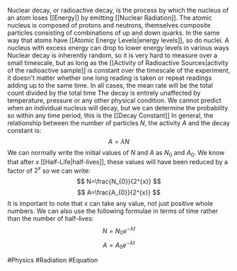 Nuclear decay, or radioactive decay, is the process by which the nucleus of an atom loses [[Energy]] by emitting [[Nuclear Radiation]]. The atomic nucleus is composed of protons and neutrons, themselves composite particles consisting of combinations of up and down quarks. In the same way that atoms have [[Atomic Energy Levels|energy levels]], so do nuclei. A nucleus with excess energy can drop to lower energy levels in various ways
Nuclear decay is inherently random, so it is very hard to measure over a small timescale, but as long as the [[Activity of Radioactive Sources|activity of the radioactive sample]] is constant over the timescale of the experiment, it doesn't matter whether one long reading is taken or repeat readings adding up to the same time. In all cases, the mean rate will be the total count divided by the total time
The decay is entirely unaffected by temperature, pressure or any other physical condition. We cannot predict when an individual nucleus will decay, but we can determine the probability so within any time period, this is the [[Decay Constant]]
In general, the relationship between the number of particles $N$, the activity $A$ and the decay constant is:
$$
A=\lambda N
$$
We can normally write the initial values of $N$ and $A$ as $N_{0}$ and $A_{0}$. We know that after $x$ [[Half-Life|half-lives]], these values will have been reduced by a factor of $2^{x}$ so we can write:
$$
N=\frac{N_{0}}{2^{x}}
$$
$$
A=\frac{A_{0}}{2^{x}}
$$
It is important to note that $x$ can take any value, not just positive whole numbers. We can also use the following formulae in terms of time rather than the number of half-lives:
$$
N=N_{0}e^{ -\lambda t }
$$
$$
A=A_{0}e^{ -\lambda t }
$$

#Physics #Radiation #Equation